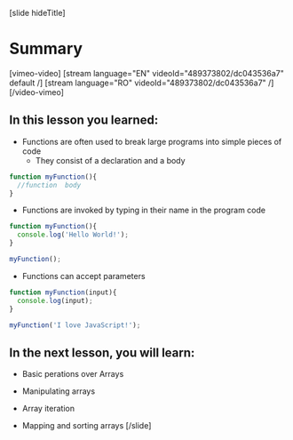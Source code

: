 [slide hideTitle]
# Summary

[vimeo-video]
[stream language="EN" videoId="489373802/dc043536a7" default /]
[stream language="RO" videoId="489373802/dc043536a7"  /]
[/video-vimeo]

## In this lesson you learned:

- Functions are often used to break large programs into simple pieces of code
  - They consist of a declaration and a body
  
```js
function myFunction(){
  //function  body
}
```

- Functions are invoked by typing in their name in the program code

```js live
function myFunction(){
  console.log('Hello World!');
}

myFunction();
```

- Functions can accept parameters
```js live
function myFunction(input){
  console.log(input);
}

myFunction('I love JavaScript!');
```

## In the next lesson, you will learn:

- Basic perations over Arrays

- Manipulating arrays

- Array iteration

- Mapping and sorting arrays
[/slide]
